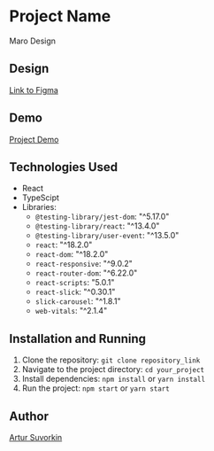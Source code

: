 # Project Name

Maro Design

## Design

[Link to Figma](https://www.figma.com/file/g3nfH9TEsUXUOOlzDgVfgn/E-commerce_-sm?type=design&node-id=0-1&mode=design&t=6zWbcjv9nMlsZ5N9-0)

## Demo

[Project Demo](https://maro-project.vercel.app/)

## Technologies Used

- React
- TypeScipt
- Libraries: 
  - `@testing-library/jest-dom`: "^5.17.0"
  - `@testing-library/react`: "^13.4.0"
  - `@testing-library/user-event`: "^13.5.0"
  - `react`: "^18.2.0"
  - `react-dom`: "^18.2.0"
  - `react-responsive`: "^9.0.2"
  - `react-router-dom`: "^6.22.0"
  - `react-scripts`: "5.0.1"
  - `react-slick`: "^0.30.1"
  - `slick-carousel`: "^1.8.1"
  - `web-vitals`: "^2.1.4"
## Installation and Running

1. Clone the repository: `git clone repository_link`
2. Navigate to the project directory: `cd your_project`
3. Install dependencies: `npm install` or `yarn install`
4. Run the project: `npm start` or `yarn start`

## Author

[Artur Suvorkin](github.com/artursuvor)

